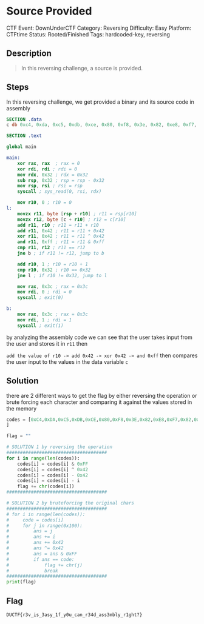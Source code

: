 # Source Provided

CTF Event: DownUnderCTF
Category: Reversing
Difficulty: Easy
Platform: CTFtime
Status: Rooted/Finished
Tags: hardcoded-key, reversing

## Description

> In this reversing challenge, a source is provided.
> 

## Steps

In this reversing challenge, we get provided a binary and its source code in assembly

```nasm
SECTION .data
c db 0xc4, 0xda, 0xc5, 0xdb, 0xce, 0x80, 0xf8, 0x3e, 0x82, 0xe8, 0xf7, 0x82, 0xef, 0xc0, 0xf3, 0x86, 0x89, 0xf0, 0xc7, 0xf9, 0xf7, 0x92, 0xca, 0x8c, 0xfb, 0xfc, 0xff, 0x89, 0xff, 0x93, 0xd1, 0xd7, 0x84, 0x80, 0x87, 0x9a, 0x9b, 0xd8, 0x97, 0x89, 0x94, 0xa6, 0x89, 0x9d, 0xdd, 0x94, 0x9a, 0xa7, 0xf3, 0xb2

SECTION .text

global main

main:
    xor rax, rax  ; rax = 0
    xor rdi, rdi ; rdi = 0
    mov rdx, 0x32 ; rdx = 0x32
    sub rsp, 0x32 ; rsp = rsp - 0x32
    mov rsp, rsi ; rsi = rsp
    syscall ; sys_read(0, rsi, rdx)

    mov r10, 0 ; r10 = 0
l:
    movzx r11, byte [rsp + r10] ; r11 = rsp[r10]
    movzx r12, byte [c + r10] ; r12 = c[r10]
    add r11, r10 ; r11 = r11 + r10
    add r11, 0x42 ; r11 = r11 + 0x42
    xor r11, 0x42 ; r11 = r11 ^ 0x42
    and r11, 0xff ; r11 = r11 & 0xff
    cmp r11, r12 ; r11 == r12
    jne b ; if r11 != r12, jump to b

    add r10, 1 ; r10 = r10 + 1
    cmp r10, 0x32 ; r10 == 0x32
    jne l ; if r10 != 0x32, jump to l

    mov rax, 0x3c ; rax = 0x3c
    mov rdi, 0 ; rdi = 0
    syscall ; exit(0)

b:
    mov rax, 0x3c ; rax = 0x3c
    mov rdi, 1 ; rdi = 1
    syscall ; exit(1)
```

by analyzing the assembly code we can see that the user takes input from the user and stores it in `r11` then 

`add the value of r10 -> add 0x42 -> xor 0x42 -> and 0xff` then compares the user input to the values in the data variable `c`

## Solution

there are 2 different ways to get the flag by either reversing the operation or brute forcing each character and comparing it against the values stored in the memory

```python
codes = [0xC4,0xDA,0xC5,0xDB,0xCE,0x80,0xF8,0x3E,0x82,0xE8,0xF7,0x82,0xEF,0xC0,0xF3,0x86,0x89,0xF0,0xC7,0xF9,0xF7,0x92,0xCA,0x8C,0xFB,0xFC,0xFF,0x89,0xFF,0x93,0xD1,0xD7,0x84,0x80,0x87,0x9A,0x9B,0xD8,0x97,0x89,0x94,0xA6,0x89,0x9D,0xDD,0x94,0x9A,0xA7,0xF3,0xB2,
]

flag = ""

# SOLUTION 1 by reversing the operation
#####################################
for i in range(len(codes)):
    codes[i] = codes[i] & 0xFF
    codes[i] = codes[i] ^ 0x42
    codes[i] = codes[i] - 0x42
    codes[i] = codes[i] - i
    flag += chr(codes[i])
#####################################

# SOLUTION 2 by bruteforcing the original chars
#####################################
# for i in range(len(codes)):
#     code = codes[i]
#     for j in range(0x100):
#         ans = j
#         ans += i
#         ans += 0x42
#         ans ^= 0x42
#         ans = ans & 0xFF
#         if ans == code:
#             flag += chr(j)
#             break
#####################################
print(flag)
```

## Flag

`DUCTF{r3v_is_3asy_1f_y0u_can_r34d_ass3mbly_r1ght?}`